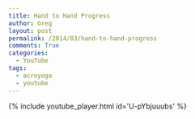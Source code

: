 ```yaml
---
title: Hand to Hand Progress
author: Greg
layout: post
permalink: /2014/03/hand-to-hand-progress
comments: True
categories:
  - YouTube
tags:
  - acroyoga
  - youtube
---
```


{% include youtube_player.html id='U-pYbjuuubs' %}
